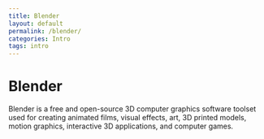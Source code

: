 ```yaml
---
title: Blender
layout: default
permalink: /blender/
categories: Intro
tags: intro
---
```


# Blender

Blender is a free and open-source 3D computer graphics software toolset used for creating animated films, visual effects, art, 3D printed models, motion graphics, interactive 3D applications, and computer games.
